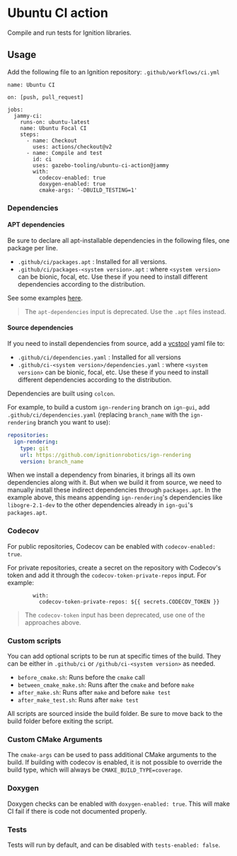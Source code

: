 # Ubuntu CI action

Compile and run tests for Ignition libraries.

## Usage

Add the following file to an Ignition repository:
`.github/workflows/ci.yml`

```
name: Ubuntu CI

on: [push, pull_request]

jobs:
  jammy-ci:
    runs-on: ubuntu-latest
    name: Ubuntu Focal CI
    steps:
      - name: Checkout
        uses: actions/checkout@v2
      - name: Compile and test
        id: ci
        uses: gazebo-tooling/ubuntu-ci-action@jammy
        with:
          codecov-enabled: true
          doxygen-enabled: true
          cmake-args: '-DBUILD_TESTING=1'
```

### Dependencies

#### APT dependencies

Be sure to declare all apt-installable dependencies in the following files, one
package per line.

* `.github/ci/packages.apt` : Installed for all versions.
* `.github/ci/packages-<system version>.apt` : where `<system version>` can be
  bionic, focal, etc. Use these if you need to install different dependencies
  according to the distribution.

See some examples
[here](https://github.com/ignitionrobotics/ign-gazebo/tree/ign-gazebo5/.github/ci).

> The `apt-dependencies` input is deprecated. Use the `.apt` files instead.

#### Source dependencies

If you need to install dependencies from source, add a
[vcstool](https://github.com/dirk-thomas/vcstool) yaml file to:

* `.github/ci/dependencies.yaml` : Installed for all versions
* `.github/ci-<system version>/dependencies.yaml` : where `<system version>`
  can be bionic, focal, etc. Use these if you need to install different
  dependencies according to the distribution.

Dependencies are built using `colcon`.

For example, to build a custom `ign-rendering` branch on `ign-gui`, add
`.github/ci/dependencies.yaml` (replacing `branch_name` with the
`ign-rendering` branch you want to use):

```.yaml
repositories:
  ign-rendering:
    type: git
    url: https://github.com/ignitionrobotics/ign-rendering
    version: branch_name
```

When we install a dependency from binaries, it brings all its own
dependencies along with it. But when we build it from source, we need to
manually install these indirect dependencies through `packages.apt`. In
the example above, this means appending `ign-rendering`'s dependencies like
`libogre-2.1-dev` to the other dependencies already in `ign-gui`'s
`packages.apt`.

### Codecov

For public repositories, Codecov can be enabled with `codecov-enabled: true`.

For private repositories, create a secret on the repository with Codecov's
token and add it through the `codecov-token-private-repos` input. For example:

```
        with:
          codecov-token-private-repos: ${{ secrets.CODECOV_TOKEN }}
```

> The `codecov-token` input has been deprecated, use one of the approaches above.

### Custom scripts

You can add optional scripts to be run at specific times of the build. They can
be either in `.github/ci` or `/github/ci-<system version>` as needed.

* `before_cmake.sh`: Runs before the `cmake` call
* `between_cmake_make.sh`: Runs after the `cmake` and before `make`
* `after_make.sh`: Runs after `make` and before `make test`
* `after_make_test.sh`: Runs after `make test`

All scripts are sourced inside the build folder. Be sure to move back to the
build folder before exiting the script.

### Custom CMake Arguments

The `cmake-args` can be used to pass additional CMake arguments to the build.
If building with codecov is enabled, it is not possible to override the build type,
which will always be `CMAKE_BUILD_TYPE=coverage`.

### Doxygen

Doxygen checks can be enabled with `doxygen-enabled: true`. This will make CI
fail if there is code not documented properly.

### Tests

Tests will run by default, and can be disabled with `tests-enabled: false`.
